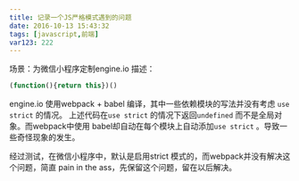 ```yaml
---
title: 记录一个JS严格模式遇到的问题
date: 2016-10-13 15:43:32
tags: [javascript,前端]
var123: 222
---
```


场景：为微信小程序定制engine.io
描述：
```js
(function(){return this})()
```
engine.io 使用webpack + babel 编译，其中一些依赖模块的写法并没有考虑 `use strict` 的情况。
上述代码在`use strict` 的情况下返回`undefined` 而不是全局对象。而webpack中使用 babel却自动在每个模块上自动添加`use strict` 。导致一些奇怪现象的发生。

经过测试，在微信小程序中，默认是启用strict 模式的，而webpack并没有解决这个问题，简直 pain in the ass，先保留这个问题，留在以后解决。


